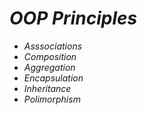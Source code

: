 <!-- Author: Daniel Benjamin Perez Morales -->
<!-- GitHub: https://github.com/D4nitrix13 -->
<!-- GitLab: https://gitlab.com/D4nitrix13 -->
<!-- Email: danielperezdev@proton.me -->

# ***OOP Principles***

- *Asssociations*
- *Composition*
- *Aggregation*
- *Encapsulation*
- *Inheritance*
- *Polimorphism*

